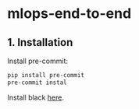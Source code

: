 # mlops-end-to-end

## 1. Installation

Install pre-commit:

```bash
pip install pre-commit
pre-commit instal
```

Install black [here](https://black.readthedocs.io/en/stable/integrations/editors.html).
